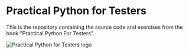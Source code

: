 # Practical Python for Testers
This is the repository containing the source code and exercises from the book "Practical Python For Testers".

![Practical Python for Testers logo](https://res.cloudinary.com/northern-test-consulting-ab/image/upload/v1606807225/Python-for-Testers_Final-File_24042018_zaselj.jpg)
